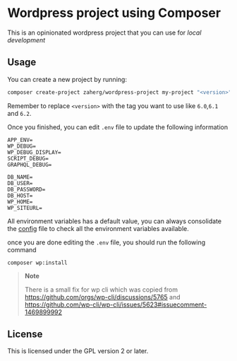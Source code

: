 # Wordpress project using Composer

This is an opinionated wordpress project that you can use for *local development*

## Usage

You can create a new project by running:

```bash
composer create-project zaherg/wordpress-project my-project "<version>"
```

Remember to replace `<version>` with the tag you want to use like `6.0`,`6.1` and `6.2`.

Once you finished, you can edit `.env` file to update the following information

```dotenv
APP_ENV=
WP_DEBUG=
WP_DEBUG_DISPLAY=
SCRIPT_DEBUG=
GRAPHQL_DEBUG=

DB_NAME=
DB_USER=
DB_PASSWORD=
DB_HOST=
WP_HOME=
WP_SITEURL=
```

All environment variables has a default value, you can always consolidate the [config](./support/config.php) file
to check all the environment variables available.

once you are done editing the `.env` file, you should run the following command

```
composer wp:install
```

> **Note**
>
> There is a small fix for wp cli which was copied from https://github.com/orgs/wp-cli/discussions/5765 and
> https://github.com/wp-cli/wp-cli/issues/5623#issuecomment-1469899992


## License

This is licensed under the GPL version 2 or later.